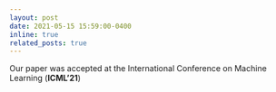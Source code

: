 ```yaml
---
layout: post
date: 2021-05-15 15:59:00-0400
inline: true
related_posts: true
---
```


Our paper was accepted at the International Conference on Machine Learning (**ICML’21**)
